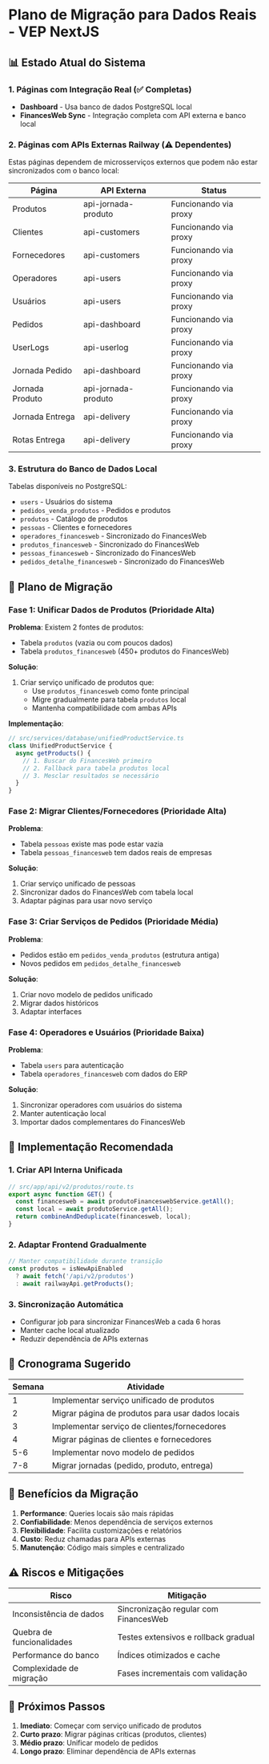 # Plano de Migração para Dados Reais - VEP NextJS

## 📊 Estado Atual do Sistema

### 1. Páginas com Integração Real (✅ Completas)
- **Dashboard** - Usa banco de dados PostgreSQL local
- **FinancesWeb Sync** - Integração completa com API externa e banco local

### 2. Páginas com APIs Externas Railway (⚠️ Dependentes)
Estas páginas dependem de microsserviços externos que podem não estar sincronizados com o banco local:

| Página | API Externa | Status |
|--------|------------|--------|
| Produtos | api-jornada-produto | Funcionando via proxy |
| Clientes | api-customers | Funcionando via proxy |
| Fornecedores | api-customers | Funcionando via proxy |
| Operadores | api-users | Funcionando via proxy |
| Usuários | api-users | Funcionando via proxy |
| Pedidos | api-dashboard | Funcionando via proxy |
| UserLogs | api-userlog | Funcionando via proxy |
| Jornada Pedido | api-dashboard | Funcionando via proxy |
| Jornada Produto | api-jornada-produto | Funcionando via proxy |
| Jornada Entrega | api-delivery | Funcionando via proxy |
| Rotas Entrega | api-delivery | Funcionando via proxy |

### 3. Estrutura do Banco de Dados Local

Tabelas disponíveis no PostgreSQL:
- `users` - Usuários do sistema
- `pedidos_venda_produtos` - Pedidos e produtos
- `produtos` - Catálogo de produtos
- `pessoas` - Clientes e fornecedores
- `operadores_financesweb` - Sincronizado do FinancesWeb
- `produtos_financesweb` - Sincronizado do FinancesWeb
- `pessoas_financesweb` - Sincronizado do FinancesWeb
- `pedidos_detalhe_financesweb` - Sincronizado do FinancesWeb

## 🎯 Plano de Migração

### Fase 1: Unificar Dados de Produtos (Prioridade Alta)
**Problema**: Existem 2 fontes de produtos:
- Tabela `produtos` (vazia ou com poucos dados)
- Tabela `produtos_financesweb` (450+ produtos do FinancesWeb)

**Solução**:
1. Criar serviço unificado de produtos que:
   - Use `produtos_financesweb` como fonte principal
   - Migre gradualmente para tabela `produtos` local
   - Mantenha compatibilidade com ambas APIs

**Implementação**:
```typescript
// src/services/database/unifiedProductService.ts
class UnifiedProductService {
  async getProducts() {
    // 1. Buscar do FinancesWeb primeiro
    // 2. Fallback para tabela produtos local
    // 3. Mesclar resultados se necessário
  }
}
```

### Fase 2: Migrar Clientes/Fornecedores (Prioridade Alta)
**Problema**: 
- Tabela `pessoas` existe mas pode estar vazia
- Tabela `pessoas_financesweb` tem dados reais de empresas

**Solução**:
1. Criar serviço unificado de pessoas
2. Sincronizar dados do FinancesWeb com tabela local
3. Adaptar páginas para usar novo serviço

### Fase 3: Criar Serviços de Pedidos (Prioridade Média)
**Problema**: 
- Pedidos estão em `pedidos_venda_produtos` (estrutura antiga)
- Novos pedidos em `pedidos_detalhe_financesweb`

**Solução**:
1. Criar novo modelo de pedidos unificado
2. Migrar dados históricos
3. Adaptar interfaces

### Fase 4: Operadores e Usuários (Prioridade Baixa)
**Problema**: 
- Tabela `users` para autenticação
- Tabela `operadores_financesweb` com dados do ERP

**Solução**:
1. Sincronizar operadores com usuários do sistema
2. Manter autenticação local
3. Importar dados complementares do FinancesWeb

## 🚀 Implementação Recomendada

### 1. Criar API Interna Unificada
```typescript
// src/app/api/v2/produtos/route.ts
export async function GET() {
  const financesweb = await produtoFinanceswebService.getAll();
  const local = await produtoService.getAll();
  return combineAndDeduplicate(financesweb, local);
}
```

### 2. Adaptar Frontend Gradualmente
```typescript
// Manter compatibilidade durante transição
const produtos = isNewApiEnabled 
  ? await fetch('/api/v2/produtos')
  : await railwayApi.getProducts();
```

### 3. Sincronização Automática
- Configurar job para sincronizar FinancesWeb a cada 6 horas
- Manter cache local atualizado
- Reduzir dependência de APIs externas

## 📅 Cronograma Sugerido

| Semana | Atividade |
|--------|-----------|
| 1 | Implementar serviço unificado de produtos |
| 2 | Migrar página de produtos para usar dados locais |
| 3 | Implementar serviço de clientes/fornecedores |
| 4 | Migrar páginas de clientes e fornecedores |
| 5-6 | Implementar novo modelo de pedidos |
| 7-8 | Migrar jornadas (pedido, produto, entrega) |

## 🔧 Benefícios da Migração

1. **Performance**: Queries locais são mais rápidas
2. **Confiabilidade**: Menos dependência de serviços externos
3. **Flexibilidade**: Facilita customizações e relatórios
4. **Custo**: Reduz chamadas para APIs externas
5. **Manutenção**: Código mais simples e centralizado

## ⚠️ Riscos e Mitigações

| Risco | Mitigação |
|-------|-----------|
| Inconsistência de dados | Sincronização regular com FinancesWeb |
| Quebra de funcionalidades | Testes extensivos e rollback gradual |
| Performance do banco | Índices otimizados e cache |
| Complexidade de migração | Fases incrementais com validação |

## 🏁 Próximos Passos

1. **Imediato**: Começar com serviço unificado de produtos
2. **Curto prazo**: Migrar páginas críticas (produtos, clientes)
3. **Médio prazo**: Unificar modelo de pedidos
4. **Longo prazo**: Eliminar dependência de APIs externas